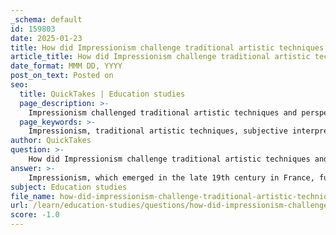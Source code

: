 ```yaml
---
_schema: default
id: 159803
date: 2025-01-23
title: How did Impressionism challenge traditional artistic techniques and perspectives?
article_title: How did Impressionism challenge traditional artistic techniques and perspectives?
date_format: MMM DD, YYYY
post_on_text: Posted on
seo:
  title: QuickTakes | Education studies
  page_description: >-
    Impressionism challenged traditional artistic techniques and perspectives by emphasizing light, color, spontaneity, and personal expression, breaking away from rigid classical rules and reflecting the cultural changes of 19th-century France.
  page_keywords: >-
    Impressionism, traditional artistic techniques, subjective interpretation, light and color, plein air painting, 19th century France, cultural reflections, modern art, spontaneity, personal expression
author: QuickTakes
question: >-
    How did Impressionism challenge traditional artistic techniques and perspectives?
answer: >-
    Impressionism, which emerged in the late 19th century in France, fundamentally challenged traditional artistic techniques and perspectives in several significant ways:\n\n1. **Rejection of Traditional Constraints**: Impressionist artists broke away from the rigid rules of the beaux-arts, which emphasized formal techniques, precise lines, and classical subject matter. Instead, they embraced a more spontaneous and expressive approach, focusing on modern life and the natural world. This shift reflected broader cultural movements towards individualism and artistic freedom, allowing artists to explore their personal interpretations of reality.\n\n2. **Focus on Light and Color**: Impressionism is characterized by its emphasis on capturing the effects of light and color in a momentary, spontaneous manner. Artists like Claude Monet and Pierre-Auguste Renoir used loose brushwork and vibrant colors to convey the transient qualities of their subjects. This approach marked a departure from the detailed and polished techniques of earlier art movements, which often prioritized realism and clarity.\n\n3. **En Plein Air Painting**: Impressionists often painted outdoors (en plein air) to capture the changing light and atmosphere of their surroundings. This practice was a significant shift from the studio-based work of traditional artists, allowing for a more immediate and direct engagement with the environment. The resulting artworks often featured scenes of everyday life, landscapes, and urban settings, reflecting the rapidly changing society of the time.\n\n4. **Subjectivity and Emotion**: Impressionism introduced a new level of artistic subjectivity, where the artist's perception and emotional response to a scene became central to the work. This focus on personal experience and interpretation challenged the objective representation of reality that had dominated previous artistic movements. Impressionist paintings often evoke feelings and moods rather than merely depicting a scene.\n\n5. **Cultural Reflections**: The movement also served as a reflection of the cultural and social changes occurring in 19th-century France, including shifts in class structures and the rise of a consumer culture. The loose brushwork and emphasis on color can be seen as a response to these changes, as artists sought to capture the essence of their rapidly evolving world.\n\nIn summary, Impressionism marked a pivotal moment in art history by challenging traditional techniques and perspectives. Its emphasis on light, color, spontaneity, and personal expression not only transformed the art world but also laid the groundwork for subsequent movements, paving the way for modern art.
subject: Education studies
file_name: how-did-impressionism-challenge-traditional-artistic-techniques-and-perspectives.md
url: /learn/education-studies/questions/how-did-impressionism-challenge-traditional-artistic-techniques-and-perspectives
score: -1.0
---
```


&nbsp;